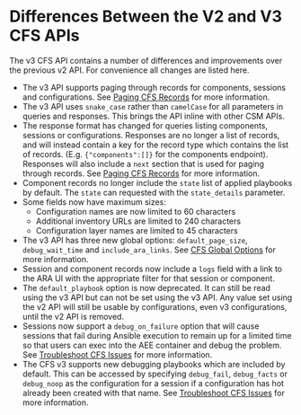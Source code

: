 # Differences Between the V2 and V3 CFS APIs

The v3 CFS API contains a number of differences and improvements over the previous v2 API.
For convenience all changes are listed here.

* The v3 API supports paging through records for components, sessions and configurations.
  See [Paging CFS Records](Paging_CFS_Records.md) for more information.
* The v3 API uses `snake_case` rather than `camelCase` for all parameters in queries and responses.
  This brings the API inline with other CSM APIs.
* The response format has changed for queries listing components, sessions or configurations.
  Responses are no longer a list of records, and will instead contain a key for the record type which contains the list of records.
  (E.g. `{"components":[]}` for the components endpoint).
  Responses will also include a `next` section that is used for paging through records.
  See [Paging CFS Records](Paging_CFS_Records.md) for more information.
* Component records no longer include the `state` list of applied playbooks by default.
  The `state` can requested with the `state_details` parameter.
* Some fields now have maximum sizes:
  * Configuration names are now limited to 60 characters
  * Additional inventory URLs are limited to 240 characters
  * Configuration layer names are limited to 45 characters
* The v3 API has three new global options: `default_page_size`, `debug_wait_time` and `include_ara_links`.
  See [CFS Global Options](CFS_Global_Options.md) for more information.
* Session and component records now include a `logs` field with a link to the ARA UI with the appropriate filter for that session or component.
* The `default_playbook` option is now deprecated.
  It can still be read using the v3 API but can not be set using the v3 API.
  Any value set using the v2 API will still be usable by configurations, even v3 configurations, until the v2 API is removed.
* Sessions now support a `debug_on_failure` option that will cause sessions that fail during Ansible execution to remain up for a limited time so that users can exec into the AEE container and debug the problem.
  See [Troubleshoot CFS Issues](Troubleshoot_CFS_Issues.md) for more information.
* The CFS v3 supports new debugging playbooks which are included by default.
This can be accessed by specifying `debug_fail`, `debug_facts` or `debug_noop` as the configuration for a session if a configuration has hot already been created with that name.
  See [Troubleshoot CFS Issues](Troubleshoot_CFS_Issues.md) for more information.
